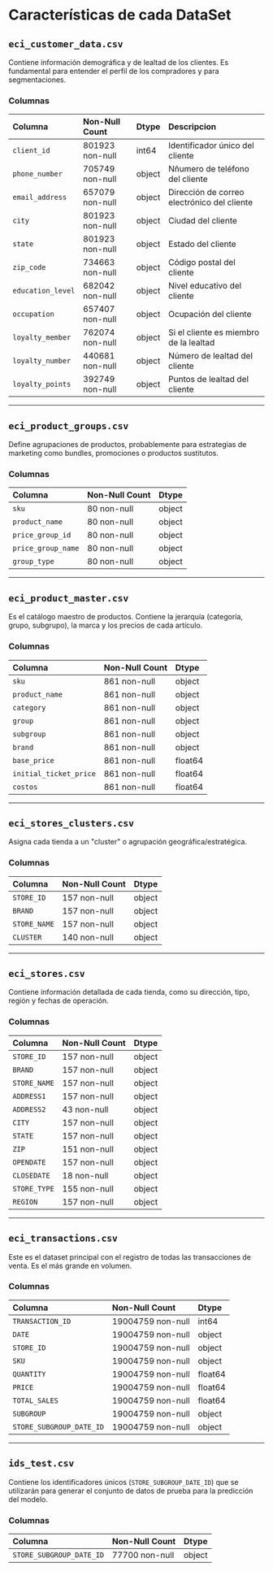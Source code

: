 # Características de cada DataSet

## `eci_customer_data.csv`

Contiene información demográfica y de lealtad de los clientes. Es fundamental para entender el perfil de los compradores y para segmentaciones.

### Columnas

| Columna | Non-Null Count | Dtype | Descripcion |
| :--- | :--- | :--- | :--- |
| `client_id` | 801923 non-null | int64 | Identificador único del cliente |
| `phone_number` | 705749 non-null | object | Nñumero de teléfono del cliente |
| `email_address` | 657079 non-null | object | Dirección de correo electrónico del cliente |
| `city` | 801923 non-null | object | Ciudad del cliente |
| `state` | 801923 non-null | object | Estado del cliente |
| `zip_code` | 734663 non-null | object | Código postal del cliente |
| `education_level` | 682042 non-null | object | Nivel educativo del cliente |
| `occupation` | 657407 non-null | object | Ocupación del cliente |
| `loyalty_member` | 762074 non-null | object | Si el cliente es miembro de la lealtad |
| `loyalty_number` | 440681 non-null | object | Número de lealtad del cliente |
| `loyalty_points` | 392749 non-null | object | Puntos de lealtad del cliente |


---

## `eci_product_groups.csv`

Define agrupaciones de productos, probablemente para estrategias de marketing como bundles, promociones o productos sustitutos.

### Columnas

| Columna | Non-Null Count | Dtype |
| :--- | :--- | :--- |
| `sku` | 80 non-null | object |
| `product_name` | 80 non-null | object |
| `price_group_id` | 80 non-null | object |
| `price_group_name` | 80 non-null | object |
| `group_type` | 80 non-null | object |

---

## `eci_product_master.csv`

Es el catálogo maestro de productos. Contiene la jerarquía (categoría, grupo, subgrupo), la marca y los precios de cada artículo.

### Columnas

| Columna | Non-Null Count | Dtype |
| :--- | :--- | :--- |
| `sku` | 861 non-null | object |
| `product_name` | 861 non-null | object |
| `category` | 861 non-null | object |
| `group` | 861 non-null | object |
| `subgroup` | 861 non-null | object |
| `brand` | 861 non-null | object |
| `base_price` | 861 non-null | float64 |
| `initial_ticket_price` | 861 non-null | float64 |
| `costos` | 861 non-null | float64 |

---

## `eci_stores_clusters.csv`

Asigna cada tienda a un "cluster" o agrupación geográfica/estratégica.

### Columnas

| Columna | Non-Null Count | Dtype |
| :--- | :--- | :--- |
| `STORE_ID` | 157 non-null | object |
| `BRAND` | 157 non-null | object |
| `STORE_NAME` | 157 non-null | object |
| `CLUSTER` | 140 non-null | object |

---

## `eci_stores.csv`

Contiene información detallada de cada tienda, como su dirección, tipo, región y fechas de operación.

### Columnas

| Columna | Non-Null Count | Dtype |
| :--- | :--- | :--- |
| `STORE_ID` | 157 non-null | object |
| `BRAND` | 157 non-null | object |
| `STORE_NAME` | 157 non-null | object |
| `ADDRESS1` | 157 non-null | object |
| `ADDRESS2` | 43 non-null | object |
| `CITY` | 157 non-null | object |
| `STATE` | 157 non-null | object |
| `ZIP` | 151 non-null | object |
| `OPENDATE` | 157 non-null | object |
| `CLOSEDATE` | 18 non-null | object |
| `STORE_TYPE` | 155 non-null | object |
| `REGION` | 157 non-null | object |

---

## `eci_transactions.csv`

Este es el dataset principal con el registro de todas las transacciones de venta. Es el más grande en volumen.

### Columnas

| Columna | Non-Null Count | Dtype |
| :--- | :--- | :--- |
| `TRANSACTION_ID` | 19004759 non-null | int64 |
| `DATE` | 19004759 non-null | object |
| `STORE_ID` | 19004759 non-null | object |
| `SKU` | 19004759 non-null | object |
| `QUANTITY` | 19004759 non-null | float64 |
| `PRICE` | 19004759 non-null | float64 |
| `TOTAL_SALES` | 19004759 non-null | float64 |
| `SUBGROUP` | 19004759 non-null | object |
| `STORE_SUBGROUP_DATE_ID` | 19004759 non-null | object |

---

## `ids_test.csv`

Contiene los identificadores únicos (`STORE_SUBGROUP_DATE_ID`) que se utilizarán para generar el conjunto de datos de prueba para la predicción del modelo.

### Columnas

| Columna | Non-Null Count | Dtype |
| :--- | :--- | :--- |
| `STORE_SUBGROUP_DATE_ID` | 77700 non-null | object |


